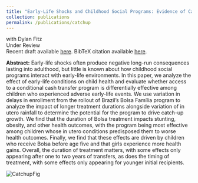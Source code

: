 ```yaml
---
title: "Early-Life Shocks and Childhood Social Programs: Evidence of Catch-Up in Brazil"
collection: publications
permalink: /publications/catchup
---
```

with Dylan Fitz<br>
Under Review<br>
Recent draft available [here](http://rileyleague.github.io/files/catchup_leaguefitz.pdf). BibTeX citation available [here](http://rileyleague.github.io/bibfiles/league2022early.md).

**Abstract:** Early-life shocks often produce negative long-run consequences lasting into adulthood, but little is known about how childhood social programs interact with early-life environments. In this paper, we analyze the effect of early-life conditions on child health and evaluate whether access to a conditional cash transfer program is differentially effective among children who experienced adverse early-life events. We use variation in delays in enrollment from the rollout of Brazil’s Bolsa Família program to analyze the impact of longer treatment durations alongside variation of in utero rainfall to determine the potential for the program to drive catch-up growth. We find that the duration of Bolsa treatment impacts stunting, obesity, and other health outcomes, with the program being most effective among children whose in utero conditions predisposed them to worse health outcomes. Finally, we find that these effects are driven by children who receive Bolsa before age five and that girls experience more health gains. Overall, the duration of treatment matters, with some effects only appearing after one to two years of transfers, as does the timing of treatment, with some effects only appearing for younger initial recipients.

![CatchupFig](https://rileyleague.github.io/images/Bolsa_stunted.png)
